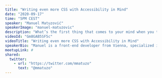 ```yaml
---
title: "Writing even more CSS with Accessibility in Mind"
date: "2020-09-17"
time: "5PM CEST"
speaker: "Manuel Matuzović"
speakerImage: "manuel-matuzovic"
description: "What’s the first thing that comes to your mind when you think of “CSS and accessibility”? Maybe text size, color contrast, or DOM order. Important topics, without question, but there’s a lot more to consider when writing inclusive CSS. This talk aims to help you create better interfaces by adapting to your users’ needs. You’ll learn how to debug and test with CSS, how attribute selectors can improve accessibility, and when CSS affects the semantics of your HTML."
videoId: "Gm8GAB5SF5c"
videoTitle: "Writing even more CSS with Accessibility in Mind"
speakerBio: "Manuel is a front-end developer from Vienna, specialized in HTML, CSS, accessibility, and performance. He likes to write about these topics and talk at meetups and conferences. He’s organizer of the webclerks conference in Vienna, and he maintains htmhell.dev and frontendbookmarks.com."
meetupLink: #
shared:
  twitter:
    - url: "https://twitter.com/mmatuzo"
      text: "@mmatuzo"
---
```

